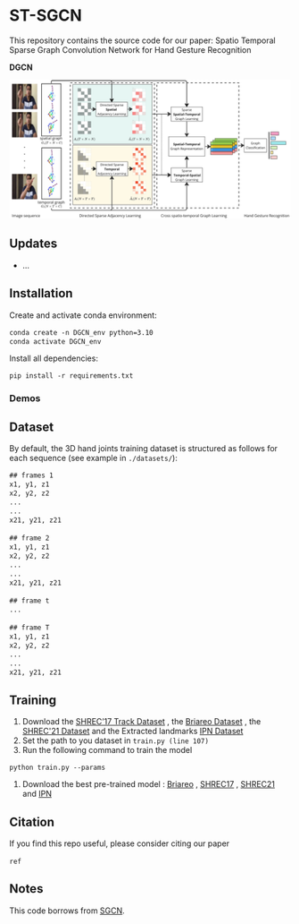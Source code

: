 # **ST-SGCN**

This repository contains the source code for our paper: Spatio Temporal Sparse Graph Convolution Network for Hand Gesture Recognition

**DGCN**

![hippo](images/SSTGCN_approach.jpg)

## **Updates**
- ...

## **Installation**
Create and activate conda environment:
```
conda create -n DGCN_env python=3.10
conda activate DGCN_env
```

Install all dependencies:
```
pip install -r requirements.txt
```

### Demos

## Dataset

By default, the 3D hand joints training dataset is structured as follows for each sequence (see example in `./datasets/`):

```
## frames 1
x1, y1, z1
x2, y2, z2
...
...
x21, y21, z21

## frame 2
x1, y1, z1
x2, y2, z2
...
...
x21, y21, z21

## frame t
...

## frame T
x1, y1, z1
x2, y2, z2
...
...
x21, y21, z21

```


## Training

1. Download the [SHREC’17 Track Dataset](http://www-rech.telecom-lille.fr/shrec2017-hand/) , the [Briareo Dataset](https://drive.google.com/file/d/1IgxNfO_RprNjI0weYfser1OjzymZZQ78/view) , the [SHREC'21 Dataset](https://univr-vips.github.io/Shrec21) and the Extracted landmarks [IPN Dataset](https://drive.google.com/file/d/19cGm7vSKoVdlCzEOqcUkDiyMgFJdKgmG/view?usp=drive_link) 
2. Set the path to you dataset in `train.py (line 107)`
3. Run the following command to train the model
```
python train.py --params
```
1. Download the best pre-trained model : [Briareo](https://drive.google.com/file/d/14WUYFKN3A9QHUanDM3oEq61BjggHt-VC/view) , [SHREC17](https://drive.google.com/file/d/1ZXBj_uSKkfS59mq-Kee04ecnIvZwkKva/view?usp=drive_link) , [SHREC21](https://drive.google.com/file/d/1Ld4aK5knU8XjRyO_EpOipCxzYpHLZMew/view?usp=drive_link) and [IPN](https://drive.google.com/file/d/14uDiEpaZ_I10WOva8jO3WzsnhuPLqBFZ/view?usp=drive_link)
## Citation
If you find this repo useful, please consider citing our paper

```ref```

## Notes
This code borrows from [SGCN](https://github.com/shuaishiliu/SGCN/tree/0ff25cedc04852803787196e83c0bb941d724fc2).
